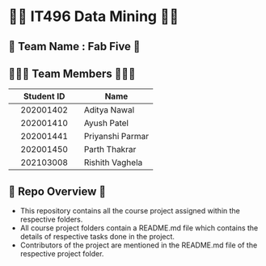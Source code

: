 # 👨‍💻 IT496 Data Mining 👨‍💻

## 👥 Team Name : Fab Five 👥

## 🧑‍🤝‍🧑 Team Members 🧑‍🤝‍🧑

| | Student ID   || Name       |
|-|--------------|-|------------|
| | 202001402    || Aditya Nawal    |
| | 202001410    || Ayush Patel     |
| | 202001441    || Priyanshi Parmar |
| | 202001450    || Parth Thakrar      |
| | 202103008    || Rishith Vaghela   |

## 🧾 Repo Overview 🧾

- This repository contains all the course project assigned within the respective folders.
- All course project folders contain a README.md file which contains the details of respective tasks done in the project.
- Contributors of the project are mentioned in the README.md file of the respective project folder.

